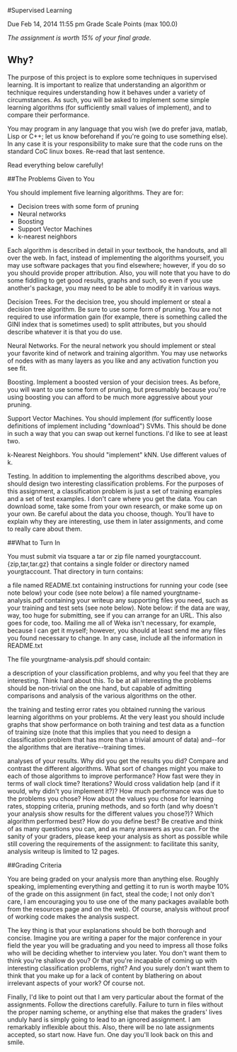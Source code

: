 #Supervised Learning

Due   Feb 14, 2014 11:55 pm
Grade Scale   Points (max 100.0)

_The assignment is worth 15% of your final grade._

## Why?

The purpose of this project is to explore some techniques in supervised learning. It is important to realize that understanding an algorithm or technique requires understanding how it behaves under a variety of circumstances. As such, you will be asked to implement some simple learning algorithms (for sufficiently small values of implement), and to compare their performance.

You may program in any language that you wish (we do prefer java, matlab, Lisp or C++; let us know beforehand if you're going to use something else). In any case it is your responsibility to make sure that the code runs on the standard CoC linux boxes. Re-read that last sentence.

Read everything below carefully!

##The Problems Given to You

You should implement five learning algorithms. They are for:

* Decision trees with some form of pruning
* Neural networks
* Boosting
* Support Vector Machines
* k-nearest neighbors

Each algorithm is described in detail in your textbook, the handouts, and all over the web. In fact, instead of implementing the algorithms yourself, you may use software packages that you find elsewhere; however, if you do so you should provide proper attribution. Also, you will note that you have to do some fiddling to get good results, graphs and such, so even if you use another's package, you may need to be able to modify it in various ways.

Decision Trees. For the decision tree, you should implement or steal a decision tree algorithm. Be sure to use some form of pruning. You are not required to use information gain (for example, there is something called the GINI index that is sometimes used) to split attributes, but you should describe whatever it is that you do use.

Neural Networks. For the neural network you should implement or steal your favorite kind of network and training algorithm. You may use networks of nodes with as many layers as you like and any activation function you see fit.

Boosting. Implement a boosted version of your decision trees. As before, you will want to use some form of pruning, but presumably because you're using boosting you can afford to be much more aggressive about your pruning.

Support Vector Machines. You should implement (for sufficently loose definitions of implement including "download") SVMs. This should be done in such a way that you can swap out kernel functions. I'd like to see at least two.

k-Nearest Neighbors. You should "implement" kNN. Use different values of k.

Testing. In addition to implementing the algorithms described above, you should design two interesting classification problems. For the purposes of this assignment, a classification problem is just a set of training examples and a set of test examples. I don't care where you get the data. You can download some, take some from your own research, or make some up on your own. Be careful about the data you choose, though. You'll have to explain why they are interesting, use them in later assignments, and come to really care about them.

##What to Turn In

You must submit via tsquare a tar or zip file named yourgtaccount.{zip,tar,tar.gz} that contains a single folder or directory named yourgtaccount. That directory in turn contains:

a file named README.txt containing instructions for running your code (see note below)
your code (see note below)
a file named yourgtname-analysis.pdf containing your writeup
any supporting files you need, such as your training and test sets (see note below).
Note below: if the data are way, way, too huge for submitting, see if you can arrange for an URL. This also goes for code, too. Mailing me all of Weka isn't necessary, for example, because I can get it myself; however, you should at least send me any files you found necessary to change. In any case, include all the information in README.txt

The file yourgtname-analysis.pdf should contain:

a description of your classification problems, and why you feel that they are interesting. Think hard about this. To be at all interesting the problems should be non-trivial on the one hand, but capable of admitting comparisons and analysis of the various algorithms on the other.

the training and testing error rates you obtained running the various learning algorithms on your problems. At the very least you should include graphs that show performance on both training and test data as a function of training size (note that this implies that you need to design a classification problem that has more than a trivial amount of data) and--for the algorithms that are iterative--training times.

analyses of your results. Why did you get the results you did? Compare and contrast the different algorithms. What sort of changes might you make to each of those algorithms to improve performance? How fast were they in terms of wall clock time? Iterations? Would cross validation help (and if it would, why didn't you implement it?)? How much performance was due to the problems you chose? How about the values you chose for learning rates, stopping criteria, pruning methods, and so forth (and why doesn't your analysis show results for the different values you chose?)? Which algorithm performed best? How do you define best? Be creative and think of as many questions you can, and as many answers as you can.
For the sanity of your graders, please keep your analysis as short as possible while still covering the requirements of the assignment: to facilitate this sanity, analysis writeup is limited to 12 pages.

##Grading Criteria

You are being graded on your analysis more than anything else. Roughly speaking, implementing everything and getting it to run is worth maybe 10% of the grade on this assignment (in fact, steal the code; I not only don't care, I am encouraging you to use one of the many packages available both from the resources page and on the web). Of course, analysis without proof of working code makes the analysis suspect.

The key thing is that your explanations should be both thorough and concise. Imagine you are writing a paper for the major conference in your field the year you will be graduating and you need to impress all those folks who will be deciding whether to interview you later. You don't want them to think you're shallow do you? Or that you're incapable of coming up with interesting classification problems, right? And you surely don't want them to think that you make up for a lack of content by blathering on about irrelevant aspects of your work? Of course not.

Finally, I'd like to point out that I am very particular about the format of the assignments. Follow the directions carefully. Failure to turn in files without the proper naming scheme, or anything else that makes the graders' lives unduly hard is simply going to lead to an ignored assignment. I am remarkably inflexible about this. Also, there will be no late assignments accepted, so start now. Have fun. One day you'll look back on this and smile.